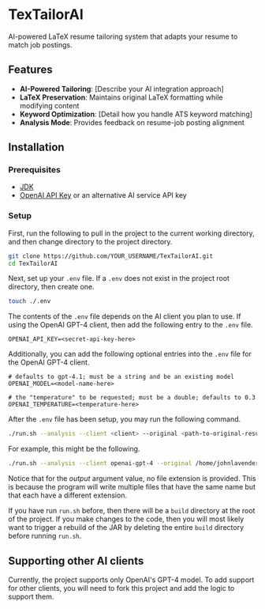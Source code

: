 # TexTailorAI

AI-powered LaTeX resume tailoring system that adapts your resume to match job postings.

## Features

- **AI-Powered Tailoring**: [Describe your AI integration approach]
- **LaTeX Preservation**: Maintains original LaTeX formatting while modifying content
- **Keyword Optimization**: [Detail how you handle ATS keyword matching]
- **Analysis Mode**: Provides feedback on resume-job posting alignment

## Installation

### Prerequisites
- [JDK](https://www.oracle.com/java/technologies/downloads/)
- [OpenAI API Key](https://platform.openai.com/api-keys) or an alternative AI service API key

### Setup
First, run the following to pull in the project to the current working directory, and then
change directory to the project directory.
```bash
git clone https://github.com/YOUR_USERNAME/TexTailorAI.git
cd TexTailorAI
```

Next, set up your `.env` file. If a `.env` does not exist in the project root directory,
then create one.

```bash
touch ./.env
```

The contents of the `.env` file depends on the AI client you plan to use. If using the OpenAI 
GPT-4 client, then add the following entry to the `.env` file.

```properties
OPENAI_API_KEY=<secret-api-key-here>
```

Additionally, you can add the following optional entries into the `.env` file for the OpenAI 
GPT-4 client.

```properties
# defaults to gpt-4.1; must be a string and be an existing model
OPENAI_MODEL=<model-name-here>

# the "temperature" to be requested; must be a double; defaults to 0.3 
OPENAI_TEMPERATURE=<temperature-here>
```

After the `.env` file has been setup, you may run the following command.

```bash
./run.sh --analysis --client <client> --original <path-to-original-resume-tex-file> --jobPosting <path-to-job-posting-txt-file> --output <output-file-name>
```

For example, this might be the following.
```bash
./run.sh --analysis --client openai-gpt-4 --original /home/johnlavender/Desktop/John-Lavender-resume.tex --jobPosting /home/johnlavender/Desktop/JobPosting.txt --output /home/johnlavender/Desktop/John-Lavender-resume
```

Notice that for the _output_ argument value, no file extension is provided. This is because the program will write multiple
files that have the same name but that each have a different extension. 

If you have run `run.sh` before, then there will be a `build` directory at the root of the project. If you make changes
to the code, then you will most likely want to trigger a rebuild of the JAR by deleting the entire `build` directory 
before running `run.sh`.

## Supporting other AI clients

Currently, the project supports only OpenAI's GPT-4 model. To add support for other clients, you will need to fork this
project and add the logic to support them.